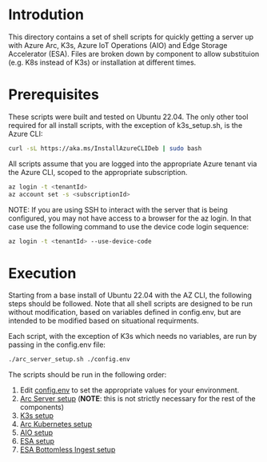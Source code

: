 # Introdution

This directory contains a set of shell scripts for quickly getting a server up with Azure Arc, K3s, Azure IoT Operations (AIO) and Edge Storage Accelerator (ESA). Files are broken down by component to allow substituion (e.g. K8s instead of K3s) or installation at different times.

# Prerequisites

These scripts were built and tested on Ubuntu 22.04. The only other tool required for all install scripts, with the exception of k3s_setup.sh, is the Azure CLI:

```bash
curl -sL https://aka.ms/InstallAzureCLIDeb | sudo bash
```

All scripts assume that you are logged into the appropriate Azure tenant via the Azure CLI, scoped to the appropriate subscription.

```bash
az login -t <tenantId>
az account set -s <subscriptionId>
```

NOTE: If you are using SSH to interact with the server that is being configured, you may not have access to a browser for the az login. In that case use the following command to use the device code login sequence:

```bash
az login -t <tenantId> --use-device-code
```

# Execution

Starting from a base install of Ubuntu 22.04 with the AZ CLI, the following steps should be followed. Note that all shell scripts are designed to be run without modification, based on variables defined in config.env, but are intended to be modified based on situational requirments.

Each script, with the exception of K3s which needs no variables, are run by passing in the config.env file:

```bash
./arc_server_setup.sh ./config.env
```

The scripts should be run in the following order:

1. Edit [config.env](./src/config.env) to set the appropriate values for your environment.
1. [Arc Server setup](./src/arc_server_setup.sh) (**NOTE**: this is not strictly necessary for the rest of the components)
1. [K3s setup](./src/k3s_setup.sh)
1. [Arc Kubernetes setup](./src/arc_setup.sh)
1. [AIO setup](./src/aio_setup.sh)
1. [ESA setup](./src/esa_server_setup.sh)  
1. [ESA Bottomless Ingest setup](./src/esa_bottomless_ingest.sh)
